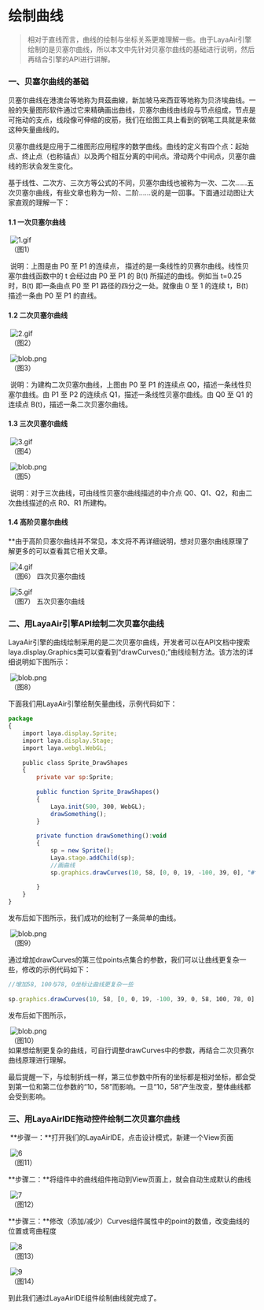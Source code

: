 # 绘制曲线

> 相对于直线而言，曲线的绘制与坐标关系更难理解一些。由于LayaAir引擎绘制的是贝塞尔曲线，所以本文中先针对贝塞尔曲线的基础进行说明，然后再结合引擎的API进行讲解。
>



### **一、贝塞尔曲线的基础**

​        贝塞尔曲线在港澳台等地称为貝茲曲線，新加坡马来西亚等地称为贝济埃曲线。一般的矢量图形软件通过它来精确画出曲线，贝塞尔曲线由线段与节点组成，节点是可拖动的支点，线段像可伸缩的皮筋，我们在绘图工具上看到的钢笔工具就是来做这种矢量曲线的。

​        贝塞尔曲线是应用于二维图形应用程序的数学曲线。曲线的定义有四个点：起始点、终止点（也称锚点）以及两个相互分离的中间点。滑动两个中间点，贝塞尔曲线的形状会发生变化。

​       基于线性、二次方、三次方等公式的不同，贝塞尔曲线也被称为一次、二次……五次贝塞尔曲线，有些文章也称为一阶、二阶……说的是一回事。下面通过动图让大家直观的理解一下：

#### **1.1 一次贝塞尔曲线**

​        ![1.gif](gif/1.gif)<br/>
​   	（图1）  

​        说明：上图是由 P0 至 P1 的连续点， 描述的是一条线性的贝赛尔曲线。线性贝塞尔曲线函数中的 t 会经过由 P0 至 P1 的 B(t) 所描述的曲线。例如当 t=0.25 时，B(t) 即一条由点 P0 至 P1 路径的四分之一处。就像由 0 至 1 的连续 t，B(t) 描述一条由 P0 至 P1 的直线。

#### **1.2 二次贝塞尔曲线**

​        ![2.gif](gif/2.gif)<br/>
​   	（图2）  

​      ![blob.png](img/1.png)<br/>
​   	（图3）  

​        说明：为建构二次贝塞尔曲线，上图由 P0 至 P1 的连续点 Q0，描述一条线性贝塞尔曲线。由 P1 至 P2 的连续点 Q1，描述一条线性贝塞尔曲线。由 Q0 至 Q1 的连续点 B(t)，描述一条二次贝塞尔曲线。

#### **1.3 三次贝塞尔曲线**

​        ![3.gif](gif/3.gif)<br/>
​   	（图4）  

​          ![blob.png](img/2.png)<br/>
​   	（图5）  

​        说明：对于三次曲线，可由线性贝塞尔曲线描述的中介点 Q0、Q1、Q2，和由二次曲线描述的点 R0、R1 所建构。

#### **1.4 高阶贝塞尔曲线**

**由于高阶贝塞尔曲线并不常见，本文将不再详细说明，想对贝塞尔曲线原理了解更多的可以查看其它相关文章。

​        ![4.gif](gif/4.gif)<br/>
​   	（图6）  四次贝塞尔曲线

​        ![5.gif](gif/5.gif)<br/>
​   	（图7） 五次贝塞尔曲线



### **二、用LayaAir引擎API绘制二次贝塞尔曲线**

​        LayaAir引擎的曲线绘制采用的是二次贝塞尔曲线，开发者可以在API文档中搜索laya.display.Graphics类可以查看到“drawCurves();”曲线绘制方法。该方法的详细说明如下图所示：

​        ![blob.png](img/3.png)<br/>
​   	（图8）  

下面我们用LayaAir引擎绘制矢量曲线，示例代码如下：

```javascript
package
{
    import laya.display.Sprite;
    import laya.display.Stage;
    import laya.webgl.WebGL;
      
    public class Sprite_DrawShapes
    {
        private var sp:Sprite;
          
        public function Sprite_DrawShapes()
        {
            Laya.init(500, 300, WebGL);
            drawSomething();
        }
  
        private function drawSomething():void
        {
            sp = new Sprite();
            Laya.stage.addChild(sp);
            //画曲线
            sp.graphics.drawCurves(10, 58, [0, 0, 19, -100, 39, 0], "#ff0000", 3);
              
        }
    }
}
```

发布后如下图所示，我们成功的绘制了一条简单的曲线。

​        ![blob.png](img/4.png)<br/>
​   	（图9）  

通过增加drawCurves的第三位points点集合的参数，我们可以让曲线更复杂一些，修改的示例代码如下：

```javascript
//增加58, 100与78, 0坐标让曲线更复杂一些
 
sp.graphics.drawCurves(10, 58, [0, 0, 19, -100, 39, 0, 58, 100, 78, 0], "#ff0000", 3);
```

发布后如下图所示，

​        ![blob.png](img/5.png)<br/>
​   	（图10）  
如果想绘制更复杂的曲线，可自行调整drawCurves中的参数，再结合二次贝赛尔曲线原理进行理解。

最后提醒一下，与绘制折线一样，第三位参数中所有的坐标都是相对坐标，都会受到第一位和第二位参数的“10，58”而影响。一旦“10，58”产生改变，整体曲线都会受到影响。



### 三、用LayaAirIDE拖动控件绘制二次贝塞尔曲线

​	**步骤一：**打开我们的LayaAirIDE，点击设计模式，新建一个View页面

​	![6](img/6.png)<br/>
​   	（图11）  

**步骤二：**将组件中的曲线组件拖动到View页面上，就会自动生成默认的曲线

​	![7](img/7.png)<br/>
​   	（图12）  

**步骤三：**修改（添加/减少）Curves组件属性中的point的数值，改变曲线的位置或弯曲程度

​   	![8](img/8.png)<br/>
​   	（图13）  

​   	![9](img/9.png)<br/>
​   	（图14）  

到此我们通过LayaAirIDE组件绘制曲线就完成了。
